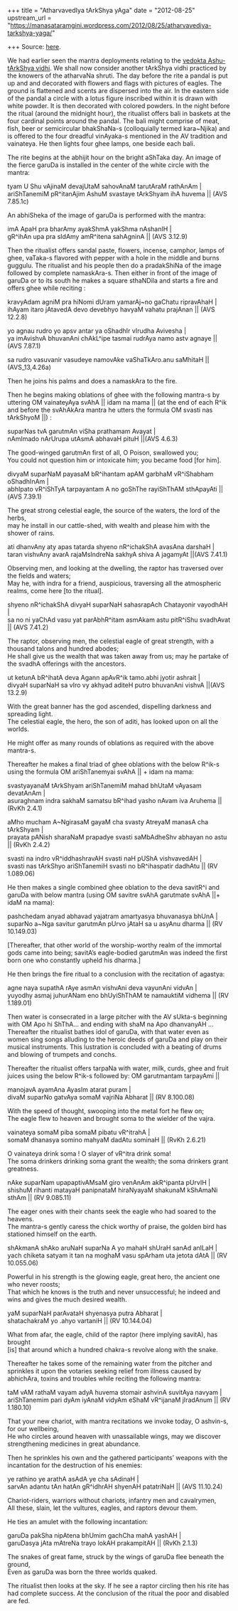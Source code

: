 +++
title = "AtharvavedIya tArkShya yAga"
date = "2012-08-25"
upstream_url = "https://manasataramgini.wordpress.com/2012/08/25/atharvavediya-tarkshya-yaga/"

+++
Source: [here](https://manasataramgini.wordpress.com/2012/08/25/atharvavediya-tarkshya-yaga/).

We had earlier seen the mantra deployments relating to the [vedokta Ashu-tArkShya vidhi](https://manasataramgini.wordpress.com/2007/08/19/veda-mantrokta-ashu-garuda-vidya/). We shall now consider another tArkShya vidhi practiced by the knowers of the atharvaNa shruti. The day before the rite a pandal is put up and and decorated with flowers and flags with pictures of eagles. The ground is flattened and scents are dispersed into the air. In the eastern side of the pandal a circle with a lotus figure inscribed within it is drawn with white powder. It is then decorated with colored powders. In the night before the ritual (around the midnight hour), the ritualist offers bali in baskets at the four cardinal points around the pandal. The bali might comprise of meat, fish, beer or semicircular bhakShaNa-s
(colloquially termed kara\~Njika) and is offered to the four dreadful
vinAyaka-s mentioned in the AV tradition and vainateya. He then lights four ghee lamps, one beside each bali.

The rite begins at the abhijit hour on the bright aShTaka day. An image of the fierce garuDa is installed in the center of the white circle with the mantra:

tyam U Shu vAjinaM devajUtaM sahovAnaM tarutAraM rathAnAm \|  
ariShTanemiM pR^itanAjim AshuM svastaye tArkShyam ihA huvema \|\| (AVS 7.85.1c)

An abhiSheka of the image of garuDa is performed with the mantra:

imA ApaH pra bharAmy ayakShmA yakShma nAshanIH \|  
gR^ihAn upa pra sIdAmy amR^itena sahAgninA \|\| (AVS 3.12.9)

Then the ritualist offers sandal paste, flowers, incense, camphor, lamps of ghee, vaTaka-s flavored with pepper with a hole in the middle and burns guggulu. The ritualist and his people then do a pradakShiNa of the image followed by complete namaskAra-s. Then either in front of the image of garuDa or to its south he makes a square sthaNDila and starts a fire and offers ghee while reciting :

kravyAdam agniM pra hiNomi dUram yamarAj\~no gaChatu ripravAhaH \|  
ihAyam itaro jAtavedA devo devebhyo havyaM vahatu prajAnan \|\| (AVS 12.2.8)

yo agnau rudro yo apsv antar ya oShadhIr vIrudha Avivesha \|  
ya imAvishvA bhuvanAni chAkL^ipe tasmai rudrAya namo astv agnaye \|\|
(AVS 7.87.1)

sa rudro vasuvanir vasudeye namovAke vaShaTkAro.anu saMhitaH \|\|
(AVS_13,4.26a)

Then he joins his palms and does a namaskAra to the fire.

Then he begins making oblations of ghee with the following mantra-s by uttering OM vainateyAya svAhA \|\| idam na mama \|\| (at the end of each R^ik and before the svAhAkAra mantra he utters the formula OM svasti nas tArkShyoM \|\|) :

suparNas tvA garutmAn viSha prathamam Avayat \|  
nAmImado nArUrupa utAsmA abhavaH pituH \|\|(AVS 4.6.3)

The good-winged garutmAn first of all, O Poison, swallowed you;  
You could not question him or intoxicate him; you became food \[for him\].

divyaM suparNaM payasaM bR^ihantam apAM garbhaM vR^iShabham oShadhInAm \|  
abhIpato vR^iShTyA tarpayantam A no goShThe rayiShThAM sthApayAti \|\|(AVS 7.39.1)

The great strong celestial eagle, the source of the waters, the lord of the herbs,  
may he install in our cattle-shed, with wealth and please him with the shower of rains.

ati dhanvAny aty apas tatarda shyeno nR^ichakShA avasAna darshaH \|  
taran vishvAny avarA rajaMsIndreNa sakhyA shiva A jagamyAt \|\|(AVS 7.41.1)

Observing men, and looking at the dwelling, the raptor has traversed over the fields and waters;  
May he, with indra for a friend, auspicious, traversing all the atmospheric realms, come here \[to the ritual\].

shyeno nR^ichakShA divyaH suparNaH sahasrapAch Chatayonir vayodhAH \|  
sa no ni yaChAd vasu yat parAbhR^itam asmAkam astu pitR^iShu svadhAvat \|\| (AVS 7.41.2)

The raptor, observing men, the celestial eagle of great strength, with a thousand talons and hundred abodes;  
He shall give us the wealth that was taken away from us; may he partake of the svadhA offerings with the ancestors.

ut ketunA bR^ihatA deva Agann apAvR^ik tamo.abhi jyotir ashrait \|  
divyaH suparNaH sa vIro vy akhyad aditeH putro bhuvanAni vishvA \|\|(AVS 13.2.9)

With the great banner has the god ascended, dispelling darkness and spreading light.  
The celestial eagle, the hero, the son of aditi, has looked upon on all the worlds.

He might offer as many rounds of oblations as required with the above mantra-s.

Thereafter he makes a final triad of ghee oblations with the below R^ik-s using the formula OM ariShTanemyai svAhA \|\| + idam na mama:

svastyayanaM tArkShyam ariShTanemiM mahad bhUtaM vAyasam devatAnAm \|  
asuraghnam indra sakhaM samatsu bR^ihad yasho nAvam iva Aruhema \|\|
(RvKh 2.4.1)

aMho mucham A\~NgirasaM gayaM cha svasty AtreyaM manasA cha tArkShyam \|  
prayata pANish sharaNaM prapadye svasti saMbAdheShv abhayan no astu \|\|
(RvKh 2.4.2)

svasti na indro vR^iddhashravAH svasti naH pUShA vishvavedAH \|  
svasti nas tArkShyo ariShTanemiH svasti no bR^ihaspatir dadhAtu \|\| (RV 1.089.06)

He then makes a single combined ghee oblation to the deva savitR^i and garuDa with below mantra (using OM savitre svAhA garutmate svAhA \|\|+ idaM na mama):

pashchedam anyad abhavad yajatram amartyasya bhuvanasya bhUnA \|  
suparNo a\~Nga savitur garutmAn pUrvo jAtaH sa u asyAnu dharma \|\| (RV 10.149.03)

\[Thereafter, that other world of the worship-worthy realm of the immortal gods came into being; savitA’s eagle-bodied garutmAn was indeed the first born one who constantly upheld his dharma.\]

He then brings the fire ritual to a conclusion with the recitation of agastya:

agne naya supathA rAye asmAn vishvAni deva vayunAni vidvAn \|  
yuyodhy asmaj juhurANam eno bhUyiShThAM te namauktiM vidhema \|\| (RV 1.189.01)

Then water is consecrated in a large pitcher with the AV sUkta-s beginning with OM Apo hi ShThA… and ending with shaM na Apo dhanvanyAH … Thereafter the ritualist bathes idol of garuDa, with that water even as women sing songs alluding to the heroic deeds of garuDa and play on their musical instruments. This lustration is concluded with a beating of drums and blowing of trumpets and conchs.

Thereafter the ritualist offers tarpaNa with water, milk, curds, ghee and fruit juices using the below R^ik-s followed by: OM garutmantam tarpayAmi \|\|

manojavA ayamAna AyasIm atarat puram \|  
divaM suparNo gatvAya somaM vajriNa Abharat \|\| (RV 8.100.08)

With the speed of thought, swooping into the metal fort he flew on;  
The eagle flew to heaven and brought soma to the wielder of the vajra.

vainateya somaM piba somaM pibatu vR^itrahA \|  
somaM dhanasya somino mahyaM dadAtu sominaH \|\| (RvKh 2.6.21)

O vainateya drink soma ! O slayer of vR^itra drink soma!  
The soma drinkers drinking soma grant the wealth; the soma drinkers grant greatness.

nAke suparNam upapaptivAMsaM giro venAnAm akR^ipanta pUrvIH \|  
shishuM rihanti matayaH panipnataM hiraNyayaM shakunaM kShAmaNi sthAm \|\| (RV 9.085.11)

The eager ones with their chants seek the eagle who had soared to the heavens.  
The mantra-s gently caress the chick worthy of praise, the golden bird has stationed himself on the earth.

shAkmanA shAko aruNaH suparNa A yo mahaH shUraH sanAd anILaH \|  
yach chiketa satyam it tan na moghaM vasu spArham uta jetota dAtA \|\|
(RV 10.055.06)

Powerful in his strength is the glowing eagle, great hero, the ancient one who never roosts;  
That which he knows is the truth and never unsuccessful; he indeed and wins and gives the much desired wealth.

yaM suparNaH parAvataH shyenasya putra Abharat \|  
shatachakraM yo .ahyo vartaniH \|\| (RV 10.144.04)

What from afar, the eagle, child of the raptor (here implying savitA), has brought  
\[is\] that around which a hundred chakra-s revolve along with the snake.

Thereafter he takes some of the remaining water from the pitcher and sprinkles it upon the votaries seeking relief from illness caused by abhichAra, toxins and troubles while reciting the following mantra:

taM vAM rathaM vayam adyA huvema stomair ashvinA suvitAya navyam \|  
ariShTanemim pari dyAm iyAnaM vidyAm eShaM vR^ijanaM jIradAnum \|\| (RV 1.180.10)

That your new chariot, with mantra recitations we invoke today, O ashvin-s, for our wellbeing,  
He who circles around heaven with unassailable wings, may we discover strengthening medicines in great abundance.

Then he sprinkles his own and the gathered participants’ weapons with the incantation for the destruction of his enemies:

ye rathino ye arathA asAdA ye cha sAdinaH \|  
sarvAn adantu tAn hatAn gR^idhrAH shyenAH patatriNaH \|\| (AVS 11.10.24)

Chariot-riders, warriors without chariots, infantry men and cavalrymen,  
All these, slain, let the vultures, eagles, and raptors devour them.

He ties an amulet with the following incantation:

garuDa pakSha nipAtena bhUmim gachCha mahA yashAH \|  
garuDasya jAta mAtreNa trayo lokAH prakampitAH \|\| (RvKh 2.1.3)

The snakes of great fame, struck by the wings of garuDa flee beneath the ground,  
Even as garuDa was born the three worlds quaked.

The ritualist then looks at the sky. If he see a raptor circling then his rite has had complete success. At the conclusion of the ritual the poor and disabled are fed.

